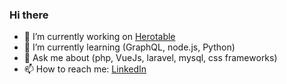 ### Hi there 

- 🔭 I’m currently working on [Herotable](https://github.com/yazanqwaider/herotable)
- 🌱 I’m currently learning (GraphQL, node.js, Python)
- 💬 Ask me about (php, VueJs, laravel, mysql, css frameworks)
- 📫 How to reach me: [LinkedIn](https://www.linkedin.com/in/yazanqwaider)
